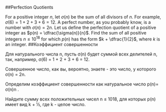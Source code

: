 ##Perfection Quotients

For a positive integer $n$, let $\sigma(n)$ be the sum of all divisors of $n$. For example, $\sigma(6) = 1 + 2 + 3 + 6 = 12$.
A perfect number, as you probably know, is a number with $\sigma(n) = 2n$.
Let us define the perfection quotient of a positive integer as $p(n) = \dfrac{\sigma(n)}{n}$.
Find the sum of all positive integers $n \le 10^{18}$ for which $p(n)$ has the form $k + \dfrac{1}{2}$, where $k$ is an integer.
##Коэффициент совершенности

Для натурального числа n, пусть σ(n) будет суммой всех делителей n, так, например, σ(6) = 1 + 2 + 3 + 6 = 12.

Совершенное число, как вы, вероятно, знаете - это число, у которого σ(n) = 2n.



Определим коэффициент совершенности как натуральное число p(n)= 
σ(n)n
.



Найдите сумму всех положительных чисел n ≤ 1018, для которых p(n) имеет вид k + 1⁄2, где k - целое число.
